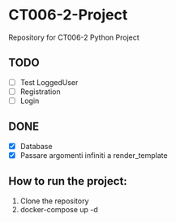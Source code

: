 # CT006-2-Project
Repository for CT006-2 Python Project

## TODO
- [ ] Test LoggedUser
- [ ] Registration
- [ ] Login

## DONE
- [x] Database 
- [x] Passare argomenti infiniti a render_template
## How to run the project:
1. Clone the repository
2. docker-compose up -d
